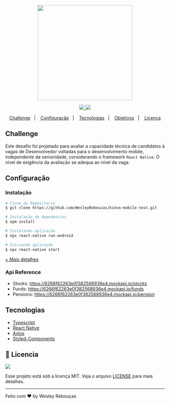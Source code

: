 <p align="center"> 
  <img src='https://github.com/cbfranca/kinvo-front-end-test/blob/master/logo.svg' width="300px"/>
</p>

<p align="center">
	<a href="https://www.linkedin.com/in/wesley-andrade/">	
		<img src="https://img.shields.io/static/v1?label=&message=WesleyAndrade&color=29b6d1&style=flat&logo=linkedin"/>
	</a>
	<a href="https://choosealicense.com/licenses/mit/">	
		<img src="https://img.shields.io/static/v1?label=License&message=MIT&color=00c7c7&style=flat"/>
	</a>
</p>

<p align="center">
  <a href="#challenge">Challenge</a>&nbsp;&nbsp;&nbsp;|&nbsp;&nbsp;&nbsp;
  <a href="#configuração">Configuração</a>&nbsp;&nbsp;&nbsp;|&nbsp;&nbsp;&nbsp;
  <a href="#tecnologias">Tecnologias</a>&nbsp;&nbsp;&nbsp;|&nbsp;&nbsp;&nbsp;
  <a href="#objetivos">Objetivos</a>&nbsp;&nbsp;&nbsp;|&nbsp;&nbsp;&nbsp;
  <a href="#page_with_curl-licencia">Licença</a>
</p>

## Challenge

Este desafio foi projetado para avaliar a capacidade técnica de candidatos à vagas de Desenvolvedor voltadas para o desenvolvimento mobile, independente da senioridade, considerando o framework `React Native`. O nível de exigência da avaliação se adequa ao nível da vaga.


## Configuração

### Instalação
  ```bash
  # Clone do Repositorio
  $ git clone https://github.com/WesleyReboucas/kinvo-mobile-test.git

  # Instalação de depedencias
  $ npm install

  # Instalando aplicação
  $ npx react-native run-android

  # Iniciando aplicação
  $ npx react-native start
  ```
[+ Mais detalhes](https://reactnative.dev/docs/running-on-device)

### Api Reference
 - Stocks: https://6266f62263e0f382568936e4.mockapi.io/stocks
 - Funds: https://6266f62263e0f382568936e4.mockapi.io/funds
 - Pensions: https://6266f62263e0f382568936e4.mockapi.io/pension

## Tecnologias

- [Typescript](https://reactjs.org)
- [React Native](https://facebook.github.io/react-native/)
- [Axios](https://github.com/axios/axios)
- [Styled-Components](https://styled-components.com/)


## :page_with_curl: Licencia
<a href="https://choosealicense.com/licenses/mit/">
	<img src="https://img.shields.io/static/v1?label=License&message=2020&color=A31F34&style=flat"/>
</a>

Esse projeto está sob a licença MIT. Veja o arquivo [LICENSE](https://choosealicense.com/licenses/mit/) para mais detalhes.

---

Feito com ♥ by Wesley Rebouças
